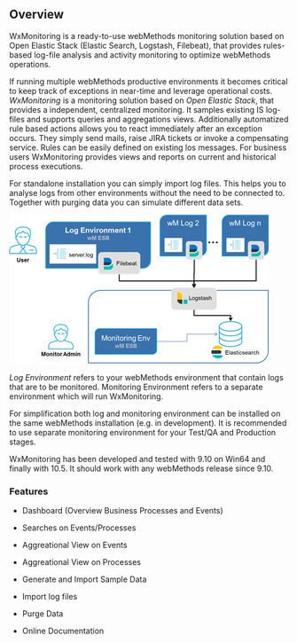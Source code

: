 ## Overview
WxMonitoring is a ready-to-use webMethods monitoring solution based on Open Elastic Stack (Elastic Search, Logstash, Filebeat), that provides rules-based log-file analysis and activity monitoring to optimize webMethods operations.

If running multiple webMethods productive environments it becomes critical to keep track of exceptions in near-time and leverage operational costs. _WxMonitoring_ is a monitoring solution based on _Open Elastic Stack_, that provides a independent, centralized monitoring. It samples existing IS log-files and supports queries and aggregations views. Additionally automatized rule based actions allows you to react immediately after an exception occurs. They simply send mails, raise JIRA tickets or invoke a compensating service. Rules can be easily defined on existing los messages. For business users WxMonitoring provides views and reports on current and historical process executions.

For standalone installation you can simply import log files. This helps you to analyse logs from other environments without the need to be connected to. Together with purging data you can simulate different data sets. 


![System Architecture](img/architecture.png)

_Log Environment_ refers to your webMethods environment that contain logs that are to be monitored. Monitoring Environment refers to a separate environment which will run WxMonitoring.

For simplification both log and monitoring environment can be installed on the same webMethods installation (e.g. in development). It is recommended to use separate monitoring environment for your Test/QA and Production stages.

WxMonitoring has been developed and tested with 9.10 on Win64 and finally with 10.5. It should work with any webMethods release since 9.10.

### Features

* Dashboard (Overview Business Processes and Events)
* Searches on Events/Processes
* Aggreational View on Events
* Aggreational View on Processes
* Generate and Import Sample Data
* Import log files
* Purge Data

* Online Documentation
